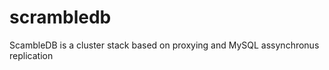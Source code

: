 scrambledb
==========

ScambleDB is a cluster stack based on proxying and MySQL assynchronus replication 